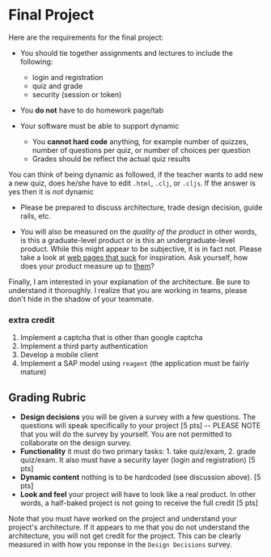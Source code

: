 # Final Project

Here are the requirements for the final project:

* You should tie together assignments and lectures to include the following:
   * login and registration
   * quiz and grade
   * security (session or token)

* You **do not** have to do homework page/tab

* Your software must be able to support dynamic
  * You **cannot hard code** anything, for example number of quizzes, number of questions per quiz, or number of choices per question
  * Grades should be reflect the actual quiz results

You can think of being dynamic as followed, if the teacher wants to add new a new quiz, does he/she have to edit `.html`, `.clj`, or `.cljs`. If the answer is yes then it is _not_ dynamic

* Please be prepared to discuss architecture, trade design decision, guide rails, etc.

* You will also be measured on the _quality of the product_ in other words, is this a graduate-level product or is this an undergraduate-level product.  While this might appear to be subjective, it is in fact not.  Please take a look at [web pages that suck](http://www.webpagesthatsuck.com/) for inspiration.  Ask yourself, how does your product measure up to [them](http://www.webpagesthatsuck.com/)?

Finally, I am interested in your explanation of the architecture.  Be sure to understand it thoroughly.  I realize that you are working in teams, please don't hide in the shadow of your teammate.  

### extra credit

1. Implement a captcha that is other than google captcha
2. Implement a third party authentication
3. Develop a mobile client 
4. Implement a SAP model using `reagent` (the application must be fairly mature)

## Grading Rubric

* **Design decisions** you will be given a survey with a few questions.  The questions will speak specifically to your project [5 pts] -- PLEASE NOTE that you will do the survey by yourself.  You are not permitted to collaborate on the design survey. 
* **Functionality** it must do two primary tasks: 1. take quiz/exam, 2. grade quiz/exam.  It also must have a security layer (login and registration) [5 pts]
* **Dynamic content** nothing is to be hardcoded (see discussion above). [5 pts]
* **Look and feel** your project will have to look like a real product.  In other words, a half-baked project is not going to receive the full credit [5 pts]

Note that you must have worked on the project and understand your project's architecture.  If it appears to me that you do not understand the architecture, you will not get credit for the project.  This can be clearly measured in with how you reponse in the `Design Decisions` survey.

